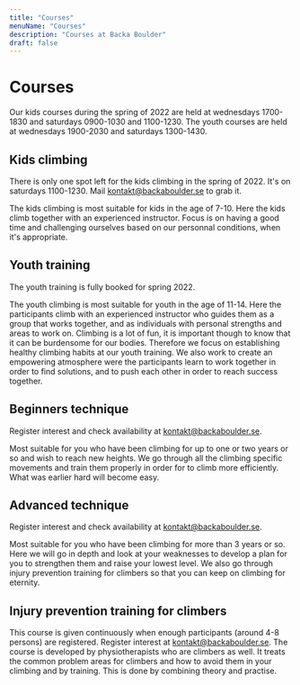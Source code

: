 ```yaml
---
title: "Courses"
menuName: "Courses"
description: "Courses at Backa Boulder"
draft: false
---
```


# Courses
         
Our kids courses during the spring of 2022 are held at wednesdays 1700-1830 and saturdays 0900-1030 and 1100-1230.
The youth courses are held at wednesdays 1900-2030 and saturdays 1300-1430.
         
## Kids climbing

There is only one spot left for the kids climbing in the spring of 2022. It's on saturdays 1100-1230. Mail kontakt@backaboulder.se to grab it.

The kids climbing is most suitable for kids in the age of 7-10. Here the kids climb together with an experienced instructor. Focus is on having a good time and challenging ourselves based on our personnal conditions, when it's appropriate.

## Youth training

The youth training is fully booked for spring 2022. 

The youth climbing is most suitable for youth in the age of 11-14. Here the participants climb with an experienced instructor who guides them as a group that works together, and as individuals with personal strengths and areas to work on. Climbing is a lot of fun, it is important though to know that it can be burdensome for our bodies. Therefore we focus on establishing healthy climbing habits at our youth training. We also work to create an empowering atmosphere were the participants learn to work together in order to find solutions, and to push each other in order to reach success together.   

## Beginners technique

Register interest and check availability at kontakt@backaboulder.se.

Most suitable for you who have been climbing for up to one or two years or so and wish to reach new heights. We go through all the climbing specific movements and train them properly in order for to climb more efficiently. What was earlier hard will become easy.

## Advanced technique

Register interest and check availability at kontakt@backaboulder.se.

Most suitable for you who have been climbing for more than 3 years or so. Here we will go in depth and look at your weaknesses to develop a plan for you to strengthen them and raise your lowest level. We also go through injury prevention  training for climbers so that you can keep on climbing for eternity.

## Injury prevention training for climbers

This course is given continuously when enough participants (around 4-8 persons) are registered. Register interest at kontakt@backaboulder.se. 
The course is developed by physiotherapists who are climbers as well. It treats the common problem areas for climbers and how to avoid them in your climbing and by training. This is done by combining theory and practise. 
